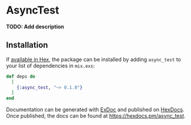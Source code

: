 # AsyncTest

**TODO: Add description**

## Installation

If [available in Hex](https://hex.pm/docs/publish), the package can be installed
by adding `async_test` to your list of dependencies in `mix.exs`:

```elixir
def deps do
  [
    {:async_test, "~> 0.1.0"}
  ]
end
```

Documentation can be generated with [ExDoc](https://github.com/elixir-lang/ex_doc)
and published on [HexDocs](https://hexdocs.pm). Once published, the docs can
be found at <https://hexdocs.pm/async_test>.

